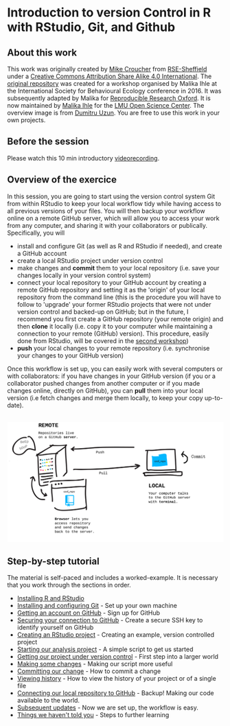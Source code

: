 # Introduction to version Control in R with RStudio, Git, and Github

## About this work

This work was originally created by [Mike Croucher](https://github.com/mikecroucher) from [RSE-Sheffield](https://github.com/RSE-Sheffield) under a [Creative Commons Attribution Share Alike 4.0 International](https://creativecommons.org/licenses/by-sa/4.0/legalcode). The [original repository](https://doi.org/10.5281/zenodo.61435) was created for a workshop organised by Malika Ihle at the International Society for Behavioural Ecology conference in 2016.  It was subsequently adapted by Malika for [Reproducible Research Oxford](https://ox.ukrn.org/). It is now maintained by [Malika Ihle](https://www.osc.uni-muenchen.de/about_us/coordinator/index.html) for the [LMU Open Science Center](https://www.osc.uni-muenchen.de/index.html). The overview image is from [Dumitru Uzun](https://duzun.me/tips/git). You are free to use this work in your own projects. 

## Before the session 
Please watch this 10 min introductory [videorecording](https://osf.io/dcqt9/).

## Overview of the exercice  
In this session, you are going to start using the version control system Git from within RStudio to keep your local workflow tidy while having access to all previous versions of your files. You will then backup your workflow online on a remote GitHub server, which will allow you to access your work from any computer, and sharing it with your collaborators or publically. Specifically, you will  
* install and configure Git (as well as R and RStudio if needed), and create a GitHub account  
* create a local RStudio project under version control  
* make changes and **commit** them to your local repository (i.e. save your changes locally in your version control system)  
* connect your local repository to your GitHub account by creating a remote GitHub repository and setting it as the 'origin' of your local repository from the command line (this is the procedure you will have to follow to 'upgrade' your former RStudio projects that were not under version control and backed-up on GitHub; but in the future, I recommend you first create a GitHub repository (your remote origin) and then **clone** it locally (i.e. copy it to your computer while maintaining a connection to your remote (GitHub) version). This procedure, easily done from RStudio, will be covered in the [second workshop](https://malikaihle.github.io/Collaborative-RStudio-GitHub/))  
* **push** your local changes to your remote repository (i.e. synchronise your changes to your GitHub version)  

Once this workflow is set up, you can easily work with several computers or with collaborators: if you have changes in your GitHub version (if you or a collaborator pushed changes from another computer or if you made changes online, directly on GitHub), you can **pull** them into your local version (i.e fetch changes and merge them locally, to keep your copy up-to-date).

<br/>
<img src="assets/GitHub-remote.png" width="750">  
<br/>

## Step-by-step tutorial
The material is self-paced and includes a worked-example. It is necessary that you work through the sections in order.  

* [Installing R and RStudio](./installing_software.qmd)
* [Installing and configuring Git](./installing_git.qmd) - Set up your own machine
* [Getting an account on GitHub](./github.qmd) - Sign up for GitHub
* [Securing your connection to GitHub](./SSH.qmd) - Create a secure SSH key to identify yourself on GitHub
* [Creating an RStudio project](./rstudio_project.qmd) - Creating an example, version controlled project
* [Starting our analysis project](./analysis_start.qmd) - A simple script to get us started
* [Getting our project under version control](./version_control.qmd) - First step into a larger world
* [Making some changes](./making_change.qmd) - Making our script more useful
* [Committing our change](./commit.qmd) - How to commit a change
* [Viewing history](./viewing_history.qmd) - How to view the history of your project or of a single file
* [Connecting our local repository to GitHub](./github_sync.qmd) - Backup! Making our code available to the world.
* [Subsequent updates](./updates.qmd) - Now we are set up, the workflow is easy.
* [Things we haven't told you](./next_steps.qmd) - Steps to further learning
